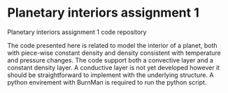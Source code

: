 # Planetary interiors assignment 1
Planetary interiors assignment 1 code repository

The code presented here is related to model the interior of a planet, both with piece-wise constant density and density consistent with temperature and pressure changes. The code support both a convective layer and a constant density layer. A conductive layer is not yet developed however it should be straightforward to implement with the underlying structure. A python envirement with BurnMan is required to run the python script.

